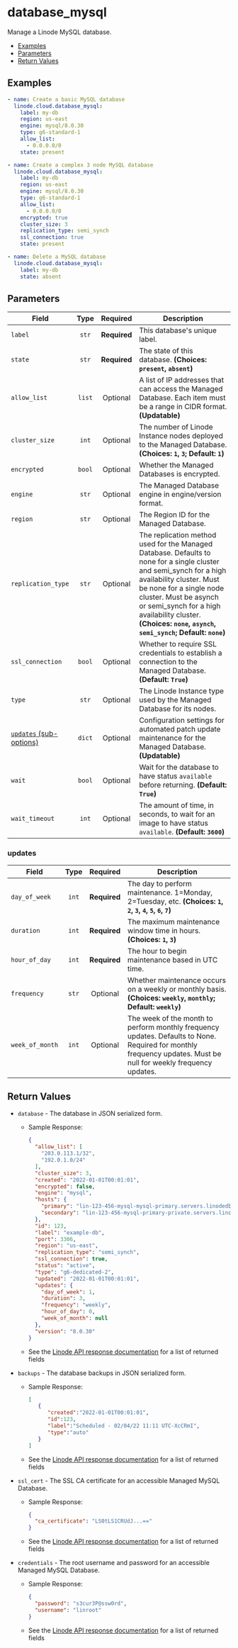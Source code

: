 # database_mysql

Manage a Linode MySQL database.

- [Examples](#examples)
- [Parameters](#parameters)
- [Return Values](#return-values)

## Examples

```yaml
- name: Create a basic MySQL database
  linode.cloud.database_mysql:
    label: my-db
    region: us-east
    engine: mysql/8.0.30
    type: g6-standard-1
    allow_list:
      - 0.0.0.0/0
    state: present
```

```yaml
- name: Create a complex 3 node MySQL database
  linode.cloud.database_mysql:
    label: my-db
    region: us-east
    engine: mysql/8.0.30
    type: g6-standard-1
    allow_list:
      - 0.0.0.0/0
    encrypted: true
    cluster_size: 3
    replication_type: semi_synch
    ssl_connection: true
    state: present
```

```yaml
- name: Delete a MySQL database
  linode.cloud.database_mysql:
    label: my-db
    state: absent
```


## Parameters

| Field     | Type | Required | Description                                                                  |
|-----------|------|----------|------------------------------------------------------------------------------|
| `label` | <center>`str`</center> | <center>**Required**</center> | This database's unique label.   |
| `state` | <center>`str`</center> | <center>**Required**</center> | The state of this database.  **(Choices: `present`, `absent`)** |
| `allow_list` | <center>`list`</center> | <center>Optional</center> | A list of IP addresses that can access the Managed Database. Each item must be a range in CIDR format.  **(Updatable)** |
| `cluster_size` | <center>`int`</center> | <center>Optional</center> | The number of Linode Instance nodes deployed to the Managed Database.  **(Choices: `1`, `3`; Default: `1`)** |
| `encrypted` | <center>`bool`</center> | <center>Optional</center> | Whether the Managed Databases is encrypted.   |
| `engine` | <center>`str`</center> | <center>Optional</center> | The Managed Database engine in engine/version format.   |
| `region` | <center>`str`</center> | <center>Optional</center> | The Region ID for the Managed Database.   |
| `replication_type` | <center>`str`</center> | <center>Optional</center> | The replication method used for the Managed Database. Defaults to none for a single cluster and semi_synch for a high availability cluster. Must be none for a single node cluster. Must be asynch or semi_synch for a high availability cluster.  **(Choices: `none`, `asynch`, `semi_synch`; Default: `none`)** |
| `ssl_connection` | <center>`bool`</center> | <center>Optional</center> | Whether to require SSL credentials to establish a connection to the Managed Database.  **(Default: `True`)** |
| `type` | <center>`str`</center> | <center>Optional</center> | The Linode Instance type used by the Managed Database for its nodes.   |
| [`updates` (sub-options)](#updates) | <center>`dict`</center> | <center>Optional</center> | Configuration settings for automated patch update maintenance for the Managed Database.  **(Updatable)** |
| `wait` | <center>`bool`</center> | <center>Optional</center> | Wait for the database to have status `available` before returning.  **(Default: `True`)** |
| `wait_timeout` | <center>`int`</center> | <center>Optional</center> | The amount of time, in seconds, to wait for an image to have status `available`.  **(Default: `3600`)** |

### updates

| Field     | Type | Required | Description                                                                  |
|-----------|------|----------|------------------------------------------------------------------------------|
| `day_of_week` | <center>`int`</center> | <center>**Required**</center> | The day to perform maintenance. 1=Monday, 2=Tuesday, etc.  **(Choices: `1`, `2`, `3`, `4`, `5`, `6`, `7`)** |
| `duration` | <center>`int`</center> | <center>**Required**</center> | The maximum maintenance window time in hours.  **(Choices: `1`, `3`)** |
| `hour_of_day` | <center>`int`</center> | <center>**Required**</center> | The hour to begin maintenance based in UTC time.   |
| `frequency` | <center>`str`</center> | <center>Optional</center> | Whether maintenance occurs on a weekly or monthly basis.  **(Choices: `weekly`, `monthly`; Default: `weekly`)** |
| `week_of_month` | <center>`int`</center> | <center>Optional</center> | The week of the month to perform monthly frequency updates. Defaults to None. Required for monthly frequency updates. Must be null for weekly frequency updates.   |

## Return Values

- `database` - The database in JSON serialized form.

    - Sample Response:
        ```json
        {
          "allow_list": [
            "203.0.113.1/32",
            "192.0.1.0/24"
          ],
          "cluster_size": 3,
          "created": "2022-01-01T00:01:01",
          "encrypted": false,
          "engine": "mysql",
          "hosts": {
            "primary": "lin-123-456-mysql-mysql-primary.servers.linodedb.net",
            "secondary": "lin-123-456-mysql-primary-private.servers.linodedb.net"
          },
          "id": 123,
          "label": "example-db",
          "port": 3306,
          "region": "us-east",
          "replication_type": "semi_synch",
          "ssl_connection": true,
          "status": "active",
          "type": "g6-dedicated-2",
          "updated": "2022-01-01T00:01:01",
          "updates": {
            "day_of_week": 1,
            "duration": 3,
            "frequency": "weekly",
            "hour_of_day": 0,
            "week_of_month": null
          },
          "version": "8.0.30"
        }
        ```
    - See the [Linode API response documentation](https://www.linode.com/docs/api/databases/#managed-mysql-database-view__response-samples) for a list of returned fields


- `backups` - The database backups in JSON serialized form.

    - Sample Response:
        ```json
        [
           {
              "created":"2022-01-01T00:01:01",
              "id":123,
              "label":"Scheduled - 02/04/22 11:11 UTC-XcCRmI",
              "type":"auto"
           }
        ]
        ```
    - See the [Linode API response documentation](https://www.linode.com/docs/api/databases/#managed-mysql-database-backup-view__responses) for a list of returned fields


- `ssl_cert` - The SSL CA certificate for an accessible Managed MySQL Database.

    - Sample Response:
        ```json
        {
          "ca_certificate": "LS0tLS1CRUdJ...=="
        }
        ```
    - See the [Linode API response documentation](https://www.linode.com/docs/api/databases/#managed-mysql-database-ssl-certificate-view__responses) for a list of returned fields


- `credentials` - The root username and password for an accessible Managed MySQL Database.

    - Sample Response:
        ```json
        {
          "password": "s3cur3P@ssw0rd",
          "username": "linroot"
        }
        ```
    - See the [Linode API response documentation](https://www.linode.com/docs/api/databases/#managed-mysql-database-credentials-view__responses) for a list of returned fields



